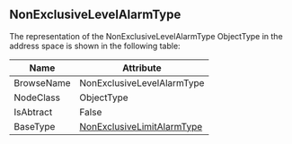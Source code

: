 <!-- objecttype -->
## NonExclusiveLevelAlarmType
  
The representation of the NonExclusiveLevelAlarmType ObjectType in the address space is shown in the following table:  

|Name|Attribute|
|---|---|
|BrowseName|NonExclusiveLevelAlarmType|
|NodeClass|ObjectType|
|IsAbtract|False|
|BaseType|[NonExclusiveLimitAlarmType](../../../Part9/ObjectTypes/NonExclusiveLimitAlarmType/readme.md)|

